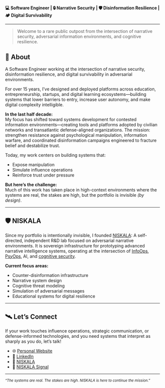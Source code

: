 **💻 Software Engineer | 🔒 Narrative Security | 🛡️ Disinformation Resilience | 🏕️ Digital Survivability**

---

> Welcome to a rare public outpost from the intersection of narrative security, adversarial information environments, and cognitive resilience.

## 👤 About

A Software Engineer working at the intersection of narrative security, disinformation resilience, and digital survivability in adversarial environments.

For over 15 years, I’ve designed and deployed platforms across education, entrepreneurship, startups, and digital learning ecosystems—building systems that lower barriers to entry, increase user autonomy, and make digital complexity intelligible.

**In the last half decade:**  
My focus has shifted toward systems development for contested information environments—creating tools and platforms adopted by civilian networks and transatlantic defense-aligned organizations. The mission: strengthen resistance against psychological manipulation, information warfare, and coordinated disinformation campaigns engineered to fracture belief and destabilize trust.

Today, my work centers on building systems that:
- Expose manipulation
- Simulate influence operations
- Reinforce trust under pressure

**But here’s the challenge:**  
Much of this work has taken place in high-context environments where the systems are real, the stakes are high, but the portfolio is invisible _(by design)_.

---

## 🛡️ NISKALA

Since my portfolio is intentionally invisible, I founded [NISKALA](https://niskala.systems): A self-directed, independent R&D lab focused on adversarial narrative environments. It is sovereign infrastructure for prototyping advanced narrative intelligence systems, operating at the intersection of [InfoOps](https://en.wikipedia.org/wiki/Information_Operations_(United_States)), [PsyOps](https://en.wikipedia.org/wiki/Psychological_operations_(United_States)), AI, and [cognitive security](https://blackbird.ai/blog/what-is-cognitive-security).

**Current focus areas:**
- Counter-disinformation infrastructure
- Narrative system design
- Cognitive threat modeling
- Simulation of adversarial messages
- Educational systems for digital resilience

---

## 🛰️ Let’s Connect

If your work touches influence operations, strategic communication, or defense-informed technologies, and you need systems that interpret as sharply as you do, let’s talk!

- 🌐 [Personal Website](https://hadna.space)
- 🔗 [LinkedIn](https://linkedin.com/in/dkhd)
- 🪬 [NISKALA](https://niskala.systems)
- 📡 [NISKALA Signal](https://signal.niskala.systems)

---

<sub><i>“The systems are real. The stakes are high. NISKALA is here to continue the mission.”</i></sub>

